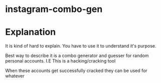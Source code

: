 # instagram-combo-gen

# Explanation
It is kind of hard to explain. You have to use it to understand it's purpose. 

Best way to describe it is a combo generator and guesser for random personal accounts. I.E This is a hacking/cracking tool

When these accounts get successfully cracked they can be used for whatever

